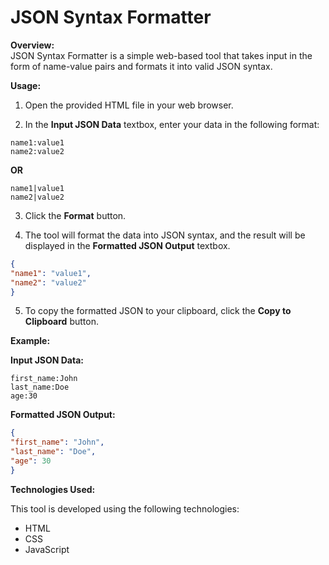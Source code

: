 # JSON Syntax Formatter

**Overview:**  
JSON Syntax Formatter is a simple web-based tool that takes input in the form of name-value pairs and formats it into valid JSON syntax.

**Usage:**

1. Open the provided HTML file in your web browser.

2. In the **Input JSON Data** textbox, enter your data in the following format:

```
name1:value1
name2:value2
```

**OR**

```
name1|value1
name2|value2
```

3. Click the **Format** button.

4. The tool will format the data into JSON syntax, and the result will be displayed in the **Formatted JSON Output** textbox.

```JSON
{
"name1": "value1",
"name2": "value2"
}
```

5. To copy the formatted JSON to your clipboard, click the **Copy to Clipboard** button.

**Example:**

**Input JSON Data:**

```
first_name:John
last_name:Doe
age:30
```

**Formatted JSON Output:**

```JSON
{
"first_name": "John",
"last_name": "Doe",
"age": 30
}
```

**Technologies Used:**

This tool is developed using the following technologies:

- HTML
- CSS
- JavaScript

